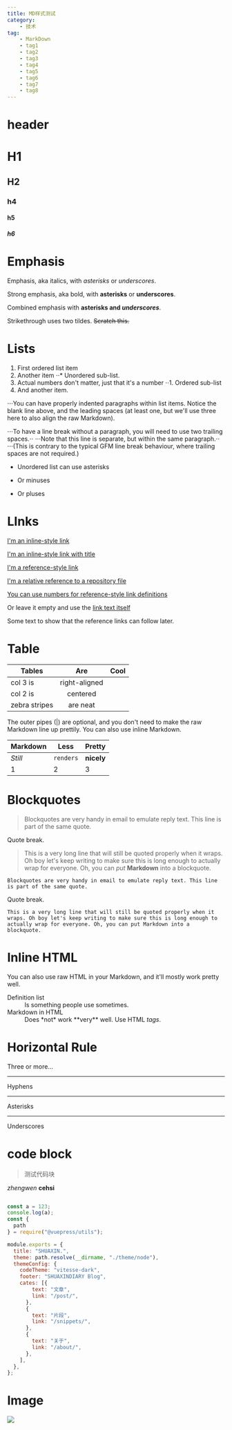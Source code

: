 ```yaml
---
title: MD样式测试
category:
    - 技术
tag:
    - MarkDown
    - tag1
    - tag2
    - tag3
    - tag4
    - tag5
    - tag6
    - tag7
    - tag8
---
```


# header
# H1
## H2

### h4

#### h5

##### h6

# Emphasis

Emphasis, aka italics, with *asterisks* or _underscores_.

Strong emphasis, aka bold, with **asterisks** or __underscores__.

Combined emphasis with **asterisks and _underscores_**.

Strikethrough uses two tildes. ~~Scratch this.~~

# Lists

1. First ordered list item
2. Another item
⋅⋅* Unordered sub-list.
1. Actual numbers don't matter, just that it's a number
⋅⋅1. Ordered sub-list
4. And another item.

⋅⋅⋅You can have properly indented paragraphs within list items. Notice the blank line above, and the leading spaces (at least one, but we'll use three here to also align the raw Markdown).

⋅⋅⋅To have a line break without a paragraph, you will need to use two trailing spaces.⋅⋅
⋅⋅⋅Note that this line is separate, but within the same paragraph.⋅⋅
⋅⋅⋅(This is contrary to the typical GFM line break behaviour, where trailing spaces are not required.)

* Unordered list can use asterisks
- Or minuses
+ Or pluses

# LInks
[I'm an inline-style link](https://www.google.com)

[I'm an inline-style link with title](https://www.google.com "Google's Homepage")

[I'm a reference-style link][Arbitrary case-insensitive reference text]

[I'm a relative reference to a repository file](../blob/master/LICENSE)

[You can use numbers for reference-style link definitions][1]

Or leave it empty and use the [link text itself]

Some text to show that the reference links can follow later.

[arbitrary case-insensitive reference text]: https://www.mozilla.org
[1]: http://slashdot.org
[link text itself]: http://www.reddit.com

# Table

| Tables        | Are           | Cool  |
| ------------- |:-------------:| -----:|
| col 3 is      | right-aligned |  |
| col 2 is      | centered      |    |
| zebra stripes | are neat      |     |

The outer pipes (|) are optional, and you don't need to make the raw Markdown line up prettily. You can also use inline Markdown.

Markdown | Less | Pretty
--- | --- | ---
*Still* | `renders` | **nicely**
1 | 2 | 3

# Blockquotes

> Blockquotes are very handy in email to emulate reply text.
> This line is part of the same quote.

Quote break.

> This is a very long line that will still be quoted properly when it wraps. Oh boy let's keep writing to make sure this is long enough to actually wrap for everyone. Oh, you can *put* **Markdown** into a blockquote.

    Blockquotes are very handy in email to emulate reply text. This line is part of the same quote.

Quote break.

    This is a very long line that will still be quoted properly when it wraps. Oh boy let's keep writing to make sure this is long enough to actually wrap for everyone. Oh, you can put Markdown into a blockquote.

# Inline HTML

You can also use raw HTML in your Markdown, and it'll mostly work pretty well.

<dl>
    <dt>Definition list</dt>
    <dd>Is something people use sometimes.</dd>
    <dt>Markdown in HTML</dt>
    <dd>Does *not* work **very** well. Use HTML <em>tags</em>.</dd>
</dl>



# Horizontal Rule

Three or more...

---

Hyphens

***

Asterisks

___

Underscores

#  code block
> 测试代码块

*zhengwen* **cehsi**

```javascript

const a = 123;
console.log(a);
const {
  path
} = require("@vuepress/utils");

module.exports = {
  title: "SHUAXIN.",
  theme: path.resolve(__dirname, "./theme/node"),
  themeConfig: {
    codeTheme: "vitesse-dark",
    footer: "SHUAXINDIARY Blog",
    cates: [{
        text: "文章",
        link: "/post/",
      },
      {
        text: "片段",
        link: "/snippets/",
      },
      {
        text: "关于",
        link: "/about/",
      },
    ],
  },
};

```

# Image
![](https://camo.githubusercontent.com/8dc2f07c4ac17659fa7ec8f47145f5b0f51849f9c811f05f57d6f544d300fc56/68747470733a2f2f6769746875622d726561646d652d73746174732e76657263656c2e6170702f6170692f746f702d6c616e67733f757365726e616d653d7368756178696e64696172792673686f775f69636f6e733d74727565267468656d653d6275656679266c61796f75743d636f6d70616374)

